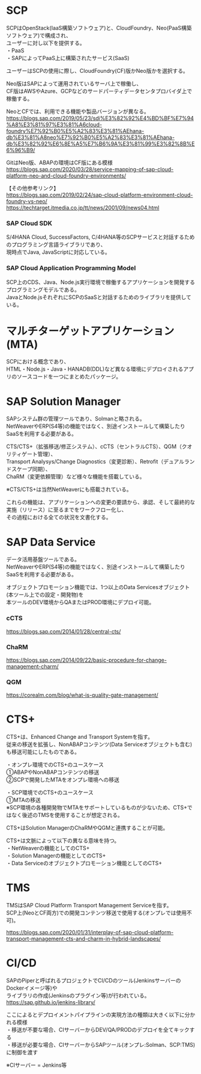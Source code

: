 # SCP  
SCPはOpenStack(IaaS構築ソフトウェア)と、CloudFoundry、Neo(PaaS構築ソフトウェア)で構成され、  
ユーザーに対し以下を提供する。  
・PaaS  
・SAPによってPaaS上に構築されたサービス(SaaS)  
  
ユーザーはSCPの使用に際し、CloudFoundry(CF)版かNeo版かを選択する。  
  
Neo版はSAPによって運用されているサーバ上で稼働し、  
CF版はAWSやAzure、GCPなどのサードパーティデータセンタプロバイダ上で稼働する。  
  
NeoとCFでは、利用できる機能や製品バージョンが異なる。  
https://blogs.sap.com/2019/05/23/sdi%E3%82%92%E4%BD%BF%E7%94%A8%E3%81%97%E3%81%A6cloud-foundry%E7%92%B0%E5%A2%83%E3%81%AEhana-db%E3%81%A8neo%E7%92%B0%E5%A2%83%E3%81%AEhana-db%E3%82%92%E6%8E%A5%E7%B6%9A%E3%81%99%E3%82%8B%E6%96%B9/  
  
GitはNeo版、ABAPの環境はCF版にある模様  
https://blogs.sap.com/2020/03/28/service-mapping-of-sap-cloud-platform-neo-and-cloud-foundry-environments/  
  
【その他参考リンク】  
https://blogs.sap.com/2019/02/24/sap-cloud-platform-environment-cloud-foundry-vs-neo/  
https://techtarget.itmedia.co.jp/tt/news/2001/09/news04.html  
  
### SAP Cloud SDK  
S/4HANA Cloud, SuccessFactors, C/4HANA等のSCPサービスと対話するためのプログラミング言語ライブラリであり、  
現時点でJava, JavaScriptに対応している。  
  
### SAP Cloud Application Programming Model  
SCP上のCDS、Java、Node.js実行環境で稼働するアプリケーションを開発するプログラミングモデルである。  
JavaとNode.jsそれぞれにSCPのSaaSと対話するためのライブラリを提供している。  
  
# マルチターゲットアプリケーション(MTA)  
SCPにおける概念であり、  
HTML・Node.js・Java・HANADB(DDL)など異なる環境にデプロイされるアプリのソースコードを一つにまとめたパッケージ。  
  
# SAP Solution Manager  
SAPシステム群の管理ツールであり、Solmanと略される。  
NetWeaverやERP(S4等)の機能ではなく、別途インストールして構築したりSaaSを利用する必要がある。  
  
CTS/CTS+（拡張移送/修正システム）、cCTS（セントラルCTS）、QGM（クオリティゲート管理）、  
Transport Analysys/Change Diagnostics（変更診断）、Retrofit（デュアルランドスケープ同期）、  
ChaRM（変更依頼管理）など様々な機能を搭載している。  
  
※CTS/CTS+は当然NetWeaverにも搭載されている。  
  
これらの機能は、アプリケーションへの変更の要請から、承認、そして最終的な実施（リリース）に至るまでをワークフロー化し、  
その過程における全ての状況を文書化する。  
  
# SAP Data Service  
データ活用基盤ツールである。  
NetWeaverやERP(S4等)の機能ではなく、別途インストールして構築したりSaaSを利用する必要がある。  
  
オブジェクトプロモーション機能では、1つ以上のData Servicesオブジェクト(本ツール上での設定・開発物)を  
本ツールのDEV環境からQAまたはPROD環境にデプロイ可能。  
  
### cCTS  
https://blogs.sap.com/2014/01/28/central-cts/  
  
### ChaRM  
https://blogs.sap.com/2014/09/22/basic-procedure-for-change-management-charm/  
  
### QGM  
https://corealm.com/blog/what-is-quality-gate-management/  
  
# CTS+  
CTS+は、Enhanced Change and Transport Systemを指す。  
従来の移送を拡張し、NonABAPコンテンツ(Data Serviceオブジェクトも含む)も移送可能にしたものである。  
  
・オンプレ環境でのCTS+のユースケース  
①ABAPやNonABAPコンテンツの移送  
②SCPで開発したMTAをオンプレ環境への移送  
  
・SCP環境でのCTS+のユースケース  
①MTAの移送  
※SCP環境の各種開発物でMTAをサポートしているものが少ないため、CTS+ではなく後述のTMSを使用することが想定される。  
  
CTS+はSolution ManagerのChaRMやQGMと連携することが可能。  
  
CTS+は文脈によって以下の異なる意味を持つ。  
・NetWeaverの機能としてのCTS+  
・Solution Managerの機能としてのCTS+  
・Data Serviceのオブジェクトプロモーション機能としてのCTS+  
  
# TMS  
TMSはSAP Cloud Platform Transport Management Serviceを指す。  
SCP上(NeoとCF両方)での開発コンテンツ移送で使用する(オンプレでは使用不可)。  
  
https://blogs.sap.com/2020/01/31/interplay-of-sap-cloud-platform-transport-management-cts-and-charm-in-hybrid-landscapes/  
  
# CI/CD  
SAPのPiperと呼ばれるプロジェクトでCI/CDのツール(JenkinsサーバーのDockerイメージ等)や  
ライブラリの作成(Jenkinsのプラグイン等)が行われている。  
https://sap.github.io/jenkins-library/  
  
ここによるとデプロイメントパイプラインの実現方法の種類は大きく以下に分かれる模様  
・移送が不要な場合、CIサーバーからDEV/QA/PRODのデプロイを全てキックする  
・移送が必要な場合、CIサーバーからSAPツール(オンプレ:Solman、SCP:TMS)に制御を渡す  
  
※CIサーバー = Jenkins等
